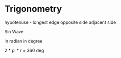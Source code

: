 # Trigonometry

hypotenuse - longest edge
opposite side
adjacent side

Sin Wave

in radian
in degree

2 * pi * r = 360 deg